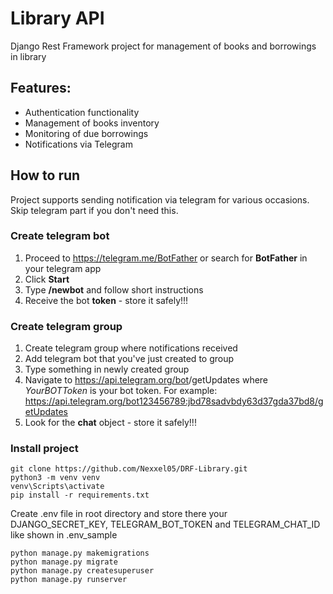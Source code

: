 # Library API

Django Rest Framework project for management of 
books and borrowings in library

## Features:
* Authentication functionality
* Management of books inventory
* Monitoring of due borrowings
* Notifications via Telegram

## How to run

Project supports sending notification via telegram for various occasions. 
Skip telegram part if you don't need this.

### Create telegram bot

1. Proceed to https://telegram.me/BotFather or search for **BotFather** in your telegram app
2. Click **Start**
3. Type **/newbot** and follow short instructions
4. Receive the bot **token** - store it safely!!!

### Create telegram group

1. Create telegram group where notifications received
2. Add telegram bot that you've just created to group
3. Type something in newly created group
4. Navigate to https://api.telegram.org/bot<YourBOTToken>/getUpdates
where _YourBOTToken_ is your bot token.
For example: https://api.telegram.org/bot123456789:jbd78sadvbdy63d37gda37bd8/getUpdates
5. Look for the **chat** object - store it safely!!!
### Install project

```shell
git clone https://github.com/Nexxel05/DRF-Library.git
python3 -m venv venv
venv\Scripts\activate
pip install -r requirements.txt
```
Create .env file in root directory and store there your 
DJANGO_SECRET_KEY, TELEGRAM_BOT_TOKEN and TELEGRAM_CHAT_ID 
like shown in .env_sample

```
python manage.py makemigrations
python manage.py migrate
python manage.py createsuperuser
python manage.py runserver
```